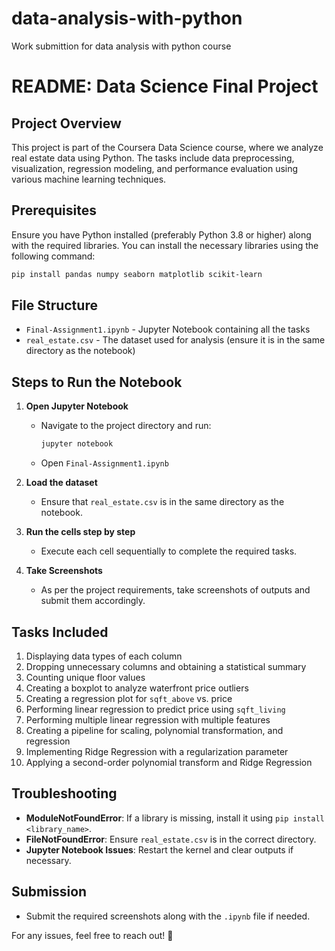 # data-analysis-with-python
Work submittion for data analysis with python course

# README: Data Science Final Project

## Project Overview
This project is part of the Coursera Data Science course, where we analyze real estate data using Python. The tasks include data preprocessing, visualization, regression modeling, and performance evaluation using various machine learning techniques.

## Prerequisites
Ensure you have Python installed (preferably Python 3.8 or higher) along with the required libraries. You can install the necessary libraries using the following command:

```bash
pip install pandas numpy seaborn matplotlib scikit-learn
```

## File Structure
- `Final-Assignment1.ipynb` - Jupyter Notebook containing all the tasks
- `real_estate.csv` - The dataset used for analysis (ensure it is in the same directory as the notebook)

## Steps to Run the Notebook
1. **Open Jupyter Notebook**
   - Navigate to the project directory and run:
     ```bash
     jupyter notebook
     ```
   - Open `Final-Assignment1.ipynb`

2. **Load the dataset**
   - Ensure that `real_estate.csv` is in the same directory as the notebook.

3. **Run the cells step by step**
   - Execute each cell sequentially to complete the required tasks.

4. **Take Screenshots**
   - As per the project requirements, take screenshots of outputs and submit them accordingly.

## Tasks Included
1. Displaying data types of each column
2. Dropping unnecessary columns and obtaining a statistical summary
3. Counting unique floor values
4. Creating a boxplot to analyze waterfront price outliers
5. Creating a regression plot for `sqft_above` vs. price
6. Performing linear regression to predict price using `sqft_living`
7. Performing multiple linear regression with multiple features
8. Creating a pipeline for scaling, polynomial transformation, and regression
9. Implementing Ridge Regression with a regularization parameter
10. Applying a second-order polynomial transform and Ridge Regression

## Troubleshooting
- **ModuleNotFoundError**: If a library is missing, install it using `pip install <library_name>`.
- **FileNotFoundError**: Ensure `real_estate.csv` is in the correct directory.
- **Jupyter Notebook Issues**: Restart the kernel and clear outputs if necessary.

## Submission
- Submit the required screenshots along with the `.ipynb` file if needed.

For any issues, feel free to reach out! 🚀


